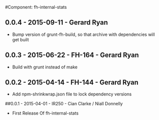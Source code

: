 #Component: fh-internal-stats

## 0.0.4 - 2015-09-11 - Gerard Ryan
* Bump version of grunt-fh-build, so that archive with dependencies will get built

## 0.0.3 - 2015-06-22 - FH-164 - Gerard Ryan
* Build with grunt instead of make

## 0.0.2 - 2015-04-14 - FH-144 - Gerard Ryan
* Add npm-shrinkwrap.json file to lock dependency versions

##0.0.1 - 2015-04-01 - IR250 - Cian Clarke / Niall Donnelly

- First Release Of fh-internal-stats

